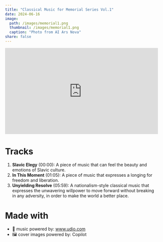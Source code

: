 ```yaml
---
title: "Classical Music for Memorial Series Vol.1"
date: 2024-06-16
image: 
  path: /images/memorial1.png
  thumbnail: /images/memorial1.png
  caption: "Photo from AI Ars Nova"
share: false
---
```

<div style="position: relative; padding-bottom: 56.25%; height: 0; overflow: hidden; max-width: 100%; height: auto; margin-bottom: 20px;">
  <iframe style="position: absolute; top: 0; left: 0; width: 100%; height: 100%;" src="https://www.youtube.com/embed/AUUTL0BmdBc?si=XoGGKQFdrqFktQnU" title="YouTube video player" frameborder="0" allow="accelerometer; autoplay; clipboard-write; encrypted-media; gyroscope; picture-in-picture; web-share" referrerpolicy="strict-origin-when-cross-origin" allowfullscreen></iframe>
</div>

# Tracks
1. **Slavic Elegy** (00:00): A piece of music that can feel the beauty and emotions of Slavic culture.
2. **In This Moment** (01:05): A piece of music that expresses a longing for freedom and liberation.
3. **Unyielding Resolve** (05:59): A nationalism-style classical music that expresses the unwavering willpower to move forward without breaking in any adversity, in order to make the world a better place.

# Made with 
- 🎵 music powered by: www.udio.com
- 🖼️ cover images powered by: Copilot